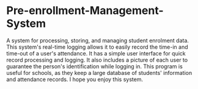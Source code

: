 # Pre-enrollment-Management-System
A system for processing, storing, and managing student enrolment data. This system's real-time logging allows it to easily record the time-in and time-out of a user's attendance. It has a simple user interface for quick record processing and logging. It also includes a picture of each user to guarantee the person's identification while logging in. This program is useful for schools, as they keep a large database of students' information and attendance records. I hope you enjoy this system.
